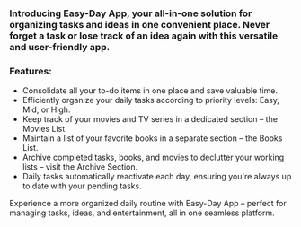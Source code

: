 ### Introducing Easy-Day App, your all-in-one solution for organizing tasks and ideas in one convenient place. Never forget a task or lose track of an idea again with this versatile and user-friendly app.

### Features:
- Consolidate all your to-do items in one place and save valuable time.
- Efficiently organize your daily tasks according to priority levels: Easy, Mid, or High.
- Keep track of your movies and TV series in a dedicated section – the Movies List. 
- Maintain a list of your favorite books in a separate section – the Books List.
- Archive completed tasks, books, and movies to declutter your working lists – visit the Archive Section.
- Daily tasks automatically reactivate each day, ensuring you're always up to date with your pending tasks.

Experience a more organized daily routine with Easy-Day App – perfect for managing tasks, ideas, and entertainment, all in one seamless platform.

